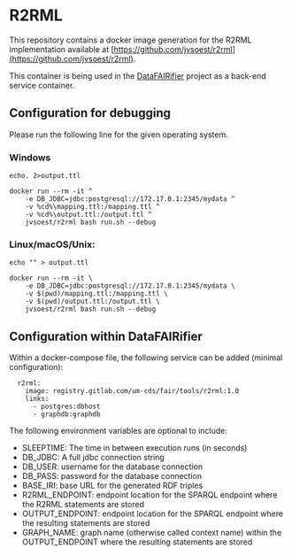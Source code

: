 # R2RML
This repository contains a docker image generation for the R2RML implementation available at [https://github.com/jvsoest/r2rml](https://github.com/jvsoest/r2rml).

This container is being used in the [DataFAIRifier](https://github.com/maastroclinic/DataFAIRifier) project as a back-end service container.

## Configuration for debugging
Please run the following line for the given operating system.

### Windows
```
echo. 2>output.ttl

docker run --rm -it ^
    -e DB_JDBC=jdbc:postgresql://172.17.0.1:2345/mydata ^
    -v %cd%\mapping.ttl:/mapping.ttl ^
    -v %cd%\output.ttl:/output.ttl ^
    jvsoest/r2rml bash run.sh --debug
```

### Linux/macOS/Unix:
```
echo "" > output.ttl

docker run --rm -it \
    -e DB_JDBC=jdbc:postgresql://172.17.0.1:2345/mydata \
    -v $(pwd)/mapping.ttl:/mapping.ttl \
    -v $(pwd)/output.ttl:/output.ttl \
    jvsoest/r2rml bash run.sh --debug
```

## Configuration within DataFAIRifier
Within a docker-compose file, the following service can be added (minimal configuration):
```
  r2rml:
    image: registry.gitlab.com/um-cds/fair/tools/r2rml:1.0
    links:
      - postgres:dbhost
      - graphdb:graphdb
```

The following environment variables are optional to include:
* SLEEPTIME: The time in between execution runs (in seconds)
* DB_JDBC: A full jdbc connection string
* DB_USER: username for the database connection
* DB_PASS: password for the database connection
* BASE_IRI: base URL for the generated RDF triples
* R2RML_ENDPOINT: endpoint location for the SPARQL endpoint where the R2RML statements are stored
* OUTPUT_ENDPOINT: endpoint location for the SPARQL endpoint where the resulting statements are stored
* GRAPH_NAME: graph name (otherwise called context name) within the OUTPUT_ENDPOINT where the resulting statements are stored